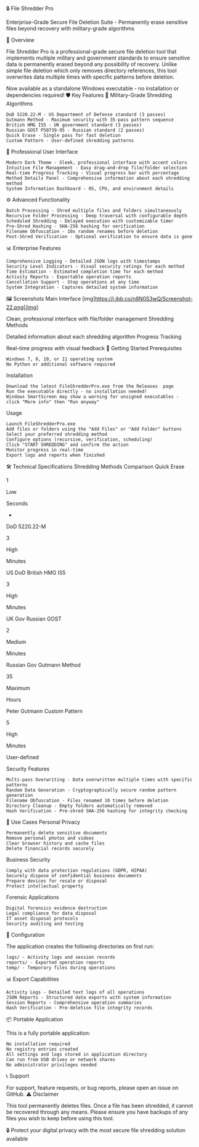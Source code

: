 🔒 File Shredder Pro 

Enterprise-Grade Secure File Deletion Suite - Permanently erase sensitive files beyond recovery with military-grade algorithms 

   
   

    
🚀 Overview 

File Shredder Pro is a professional-grade secure file deletion tool that implements multiple military and government standards to ensure sensitive data is permanently erased beyond any possibility of recovery. Unlike simple file deletion which only removes directory references, this tool overwrites data multiple times with specific patterns before deletion. 

Now available as a standalone Windows executable - no installation or dependencies required! 
🛡️ Key Features 
🔐 Military-Grade Shredding Algorithms 

    DoD 5220.22-M - US Department of Defense standard (3 passes)
    Gutmann Method - Maximum security with 35-pass pattern sequence
    British HMG IS5 - UK government standard (3 passes)
    Russian GOST P50739-95 - Russian standard (2 passes)
    Quick Erase - Single pass for fast deletion
    Custom Pattern - User-defined shredding patterns
     

🎨 Professional User Interface 

    Modern Dark Theme - Sleek, professional interface with accent colors
    Intuitive File Management - Easy drag-and-drop file/folder selection
    Real-time Progress Tracking - Visual progress bar with percentage
    Method Details Panel - Comprehensive information about each shredding method
    System Information Dashboard - OS, CPU, and environment details
     

⚙️ Advanced Functionality 

    Batch Processing - Shred multiple files and folders simultaneously
    Recursive Folder Processing - Deep traversal with configurable depth
    Scheduled Shredding - Delayed execution with customizable timer
    Pre-Shred Hashing - SHA-256 hashing for verification
    Filename Obfuscation - 10x random renames before deletion
    Post-Shred Verification - Optional verification to ensure data is gone
     

📊 Enterprise Features 

    Comprehensive Logging - Detailed JSON logs with timestamps
    Security Level Indicators - Visual security ratings for each method
    Time Estimation - Estimated completion time for each method
    Activity Reports - Exportable operation reports
    Cancellation Support - Stop operations at any time
    System Integration - Captures detailed system information
     

🖼️ Screenshots 
Main Interface 
[img]https://i.ibb.co/n8N0S3wQ/Screenshot-22.png[/img]

  
Clean, professional interface with file/folder management 
Shredding Methods 

  
Detailed information about each shredding algorithm 
Progress Tracking 

  
Real-time progress with visual feedback 
🚀 Getting Started 
Prerequisites 

    Windows 7, 8, 10, or 11 operating system
    No Python or additional software required
     

Installation 

    Download the latest FileShredderPro.exe from the Releases  page
    Run the executable directly - no installation needed!
    Windows SmartScreen may show a warning for unsigned executables - click "More info" then "Run anyway"
     

Usage 

    Launch FileShredderPro.exe
    Add files or folders using the "Add Files" or "Add Folder" buttons
    Select your preferred shredding method
    Configure options (recursive, verification, scheduling)
    Click "START SHREDDING" and confirm the action
    Monitor progress in real-time
    Export logs and reports when finished
     

🛠️ Technical Specifications 
Shredding Methods Comparison 
Quick Erase
	
1
	
Low
	
Seconds
	
-
DoD 5220.22-M
	
3
	
High
	
Minutes
	
US DoD
British HMG IS5
	
3
	
High
	
Minutes
	
UK Gov
Russian GOST
	
2
	
Medium
	
Minutes
	
Russian Gov
Gutmann Method
	
35
	
Maximum
	
Hours
	
Peter Gutmann
Custom Pattern
	
5
	
High
	
Minutes
	
User-defined
 
 
Security Features 

    Multi-pass Overwriting - Data overwritten multiple times with specific patterns
    Random Data Generation - Cryptographically secure random pattern generation
    Filename Obfuscation - Files renamed 10 times before deletion
    Directory Cleanup - Empty folders automatically removed
    Hash Verification - Pre-shred SHA-256 hashing for integrity checking
     

🎯 Use Cases 
Personal Privacy 

    Permanently delete sensitive documents
    Remove personal photos and videos
    Clear browser history and cache files
    Delete financial records securely
     

Business Security 

    Comply with data protection regulations (GDPR, HIPAA)
    Securely dispose of confidential business documents
    Prepare devices for resale or disposal
    Protect intellectual property
     

Forensic Applications 

    Digital forensics evidence destruction
    Legal compliance for data disposal
    IT asset disposal protocols
    Security auditing and testing
     

🔧 Configuration 

The application creates the following directories on first run: 

    logs/ - Activity logs and session records
    reports/ - Exported operation reports
    temp/ - Temporary files during operations
     

📊 Export Capabilities 

    Activity Logs - Detailed text logs of all operations
    JSON Reports - Structured data exports with system information
    Session Reports - Comprehensive operation summaries
    Hash Verification - Pre-deletion file integrity records
     

📦 Portable Application 

This is a fully portable application: 

    No installation required
    No registry entries created
    All settings and logs stored in application directory
    Can run from USB drives or network shares
    No administrator privileges needed
     

📞 Support 

For support, feature requests, or bug reports, please open an issue  on GitHub. 
⚠️ Disclaimer 

This tool permanently deletes files. Once a file has been shredded, it cannot be recovered through any means. Please ensure you have backups of any files you wish to keep before using this tool. 
 

🔒 Protect your digital privacy with the most secure file shredding solution available 
